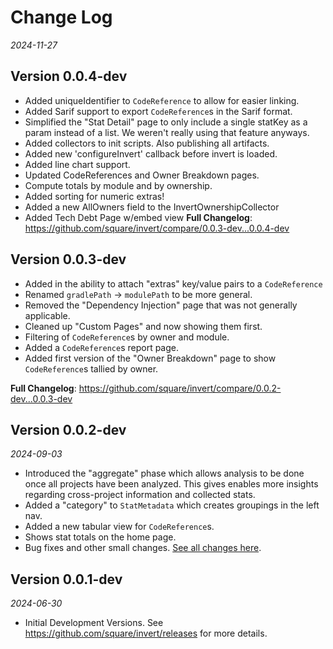 # Change Log

_2024-11-27_

## Version 0.0.4-dev
* Added uniqueIdentifier to `CodeReference` to allow for easier linking.
* Added Sarif support to export `CodeReference`s in the Sarif format.
* Simplified the "Stat Detail" page to only include a single statKey as a param instead of a list.  We weren't really using that feature anyways.
* Added collectors to init scripts. Also publishing all artifacts.
* Added new 'configureInvert' callback before invert is loaded.
* Added line chart support.
* Updated CodeReferences and Owner Breakdown pages.
* Compute totals by module and by ownership.
* Added sorting for numeric extras!
* Added a new AllOwners field to the InvertOwnershipCollector
* Added Tech Debt Page w/embed view
**Full Changelog**: https://github.com/square/invert/compare/0.0.3-dev...0.0.4-dev

## Version 0.0.3-dev
* Added in the ability to attach "extras" key/value pairs to a `CodeReference`
* Renamed `gradlePath` -> `modulePath` to be more general.
* Removed the "Dependency Injection" page that was not generally applicable.
* Cleaned up "Custom Pages" and now showing them first.
* Filtering of `CodeReference`s by owner and module.
* Added a `CodeReference`s report page.
* Added first version of the "Owner Breakdown" page to show `CodeReference`s tallied by owner.

**Full Changelog**: https://github.com/square/invert/compare/0.0.2-dev...0.0.3-dev

## Version 0.0.2-dev

_2024-09-03_

* Introduced the "aggregate" phase which allows analysis to be done once all projects have been analyzed.  This gives enables more insights regarding cross-project information and collected stats.
* Added a "category" to `StatMetadata` which creates groupings in the left nav.
* Added a new tabular view for `CodeReference`s.
* Shows stat totals on the home page.
* Bug fixes and other small changes.  [See all changes here](https://github.com/square/invert/compare/0.0.1-dev...0.0.2-dev).

## Version 0.0.1-dev

_2024-06-30_

* Initial Development Versions.  See https://github.com/square/invert/releases for more details.
